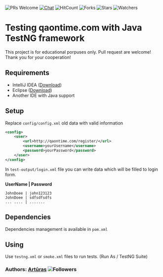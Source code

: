 ![PRs Welcome](https://img.shields.io/badge/PRs-welcome-brightgreen.svg)
[![Chat](https://img.shields.io/discord/620935790867906561?label=chat)](https://discordapp.com/channels/620935790867906561)
![HitCount](http://hits.dwyl.io/keizah7/java-selenium-testng-qaontime.svg)
![Forks](https://img.shields.io/github/forks/keizah7/java-selenium-testng-qaontime?style=social)
![Stars](https://img.shields.io/github/stars/keizah7/java-selenium-testng-qaontime?style=social)
![Watchers](https://img.shields.io/github/watchers/keizah7/java-selenium-testng-qaontime?style=social)

# Testing qaontime.com with Java TestNG framework

This project is for educational porpuses only. Pull request are welcome! Thank you for your cooperation!

## Requirements
- IntelliJ IDEA ([Download](https://code.visualstudio.com/Download))
- Eclipse ([Download](https://www.eclipse.org/downloads/))
- Another IDE with Java support

## Setup

Replace ```config/config.xml``` old data with valid information
```xml
<config>
	<user>
		<url>http://qaontime.com/register/</url>
		<username>yourUsername</username>
		<password>yourPassword</password>
	</user>
</config>
```


In ```test-output/login.xml``` file you can write data which will be filled to login form.

**UserName | Password**
```
JohnDoee | john123123
JohnDoee | sdfsdfsdfs
... .... | .......
```


## Dependencies
Dependencies management is available in ```pom.xml```

## Using
Use ```testng.xml``` or ```smoke.xml``` files to run tests. (Run As / TestNG Suite)

### Authors: [Artūras](https://github.com/keizah7) ![Followers](https://img.shields.io/github/followers/keizah7?style=social)
